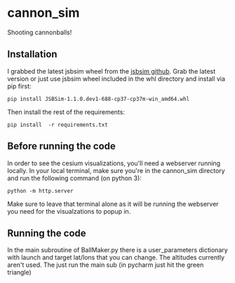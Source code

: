 # cannon_sim
Shooting cannonballs!

## Installation
I grabbed the latest jsbsim wheel from the [jsbsim github](https://github.com/JSBSim-Team/jsbsim).  Grab the latest
version or just use jsbsim wheel included in the whl directory and install via pip first: 

```pip install JSBSim-1.1.0.dev1-688-cp37-cp37m-win_amd64.whl```

Then install the rest of the requirements:

``` pip install  -r requirements.txt ```

## Before running the code

In order to see the cesium visualizations, you'll need a webserver running locally.  In your local terminal, make sure 
you're in the cannon_sim directory and  run the following command (on python 3):

``` python -m http.server ```

Make sure to leave that terminal alone as it will be running the webserver you need for the visualzations to popup in.

## Running the code

In the main subroutine of BallMaker.py there is a user_parameters dictionary with launch and target lat/lons that you 
can change.  The altitudes currently aren't used.  The just run the main sub (in pycharm just hit the green triangle)